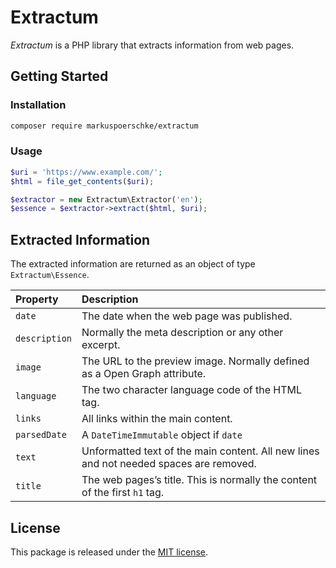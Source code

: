 # Extractum

_Extractum_ is a PHP library that extracts information from web pages.

## Getting Started

### Installation

```bash
composer require markuspoerschke/extractum
```

### Usage

```php
$uri = 'https://www.example.com/';
$html = file_get_contents($uri);

$extractor = new Extractum\Extractor('en');
$essence = $extractor->extract($html, $uri);
```

## Extracted Information

The extracted information are returned as an object of type `Extractum\Essence`.

| Property      | Description                                                                            |
| :------------ | :------------------------------------------------------------------------------------- |
| `date`        | The date when the web page was published.                                              |
| `description` | Normally the meta description or any other excerpt.                                    |
| `image`       | The URL to the preview image. Normally defined as a Open Graph attribute.              |
| `language`    | The two character language code of the HTML tag.                                       |
| `links`       | All links within the main content.                                                     |
| `parsedDate`  | A `DateTimeImmutable` object if `date`                                                 |
| `text`        | Unformatted text of the main content. All new lines and not needed spaces are removed. |
| `title`       | The web pages’s title. This is normally the content of the first `h1` tag.             |

## License

This package is released under the [MIT license](LICENSE).

